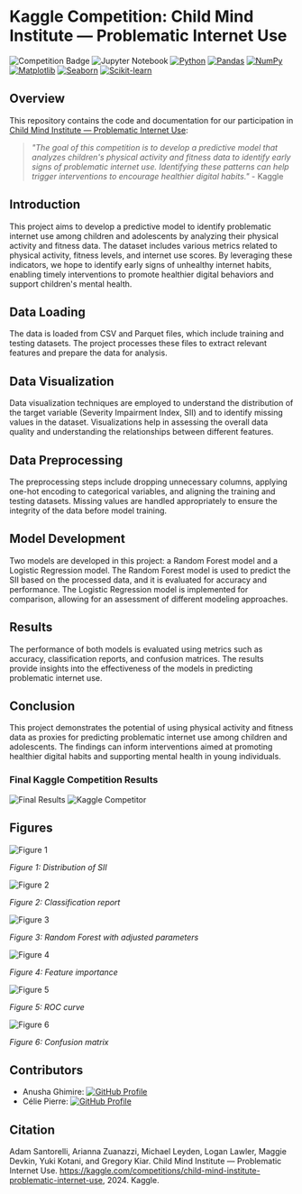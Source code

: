 # Kaggle Competition: Child Mind Institute — Problematic Internet Use

![Competition Badge](https://img.shields.io/badge/Kaggle-Competition-orange)
![Jupyter Notebook](https://img.shields.io/badge/Jupyter%20Notebook-gray.svg?logo=jupyter)
[![Python](https://img.shields.io/badge/Python-3776AB?logo=python&logoColor=fff)](#)
[![Pandas](https://img.shields.io/badge/Pandas-150458?logo=pandas&logoColor=fff)](#)
[![NumPy](https://img.shields.io/badge/NumPy-4DABCF?logo=numpy&logoColor=fff)](#)
[![Matplotlib](https://custom-icon-badges.demolab.com/badge/Matplotlib-71D291?logo=matplotlib&logoColor=fff)](#)
[![Seaborn](https://img.shields.io/badge/Seaborn-30B5B5?logo=seaborn&logoColor=fff)](#)
[![Scikit-learn](https://img.shields.io/badge/Scikit--learn-F7931E?logo=scikit-learn&logoColor=fff)](#)


## Overview

This repository contains the code and documentation for our participation in [Child Mind Institute — Problematic Internet Use](https://www.kaggle.com/competitions/child-mind-institute-problematic-internet-use):

> <i>"The goal of this competition is to develop a predictive model that analyzes children's physical activity and fitness data to identify early signs of problematic internet use. Identifying these patterns can help trigger interventions to encourage healthier digital habits."</i> - Kaggle

## Introduction

This project aims to develop a predictive model to identify problematic internet use among children and adolescents by analyzing their physical activity and fitness data. The dataset includes various metrics related to physical activity, fitness levels, and internet use scores. By leveraging these indicators, we hope to identify early signs of unhealthy internet habits, enabling timely interventions to promote healthier digital behaviors and support children's mental health.

## Data Loading

The data is loaded from CSV and Parquet files, which include training and testing datasets. The project processes these files to extract relevant features and prepare the data for analysis.

## Data Visualization

Data visualization techniques are employed to understand the distribution of the target variable (Severity Impairment Index, SII) and to identify missing values in the dataset. Visualizations help in assessing the overall data quality and understanding the relationships between different features.

## Data Preprocessing

The preprocessing steps include dropping unnecessary columns, applying one-hot encoding to categorical variables, and aligning the training and testing datasets. Missing values are handled appropriately to ensure the integrity of the data before model training.

## Model Development

Two models are developed in this project: a Random Forest model and a Logistic Regression model. The Random Forest model is used to predict the SII based on the processed data, and it is evaluated for accuracy and performance. The Logistic Regression model is implemented for comparison, allowing for an assessment of different modeling approaches.

## Results

The performance of both models is evaluated using metrics such as accuracy, classification reports, and confusion matrices. The results provide insights into the effectiveness of the models in predicting problematic internet use.

## Conclusion

This project demonstrates the potential of using physical activity and fitness data as proxies for predicting problematic internet use among children and adolescents. The findings can inform interventions aimed at promoting healthier digital habits and supporting mental health in young individuals.

### Final Kaggle Competition Results

![Final Results](images/fig7.png)
![Kaggle Competitor](images/kaggle-competitor.svg)

## Figures

![Figure 1](images/fig1.png)

*Figure 1: Distribution of SII*

![Figure 2](images/fig2.png)

*Figure 2: Classification report*

![Figure 3](images/fig3.png)

*Figure 3: Random Forest with adjusted parameters*

![Figure 4](images/fig4.png)

*Figure 4: Feature importance*

![Figure 5](images/fig5.png)

*Figure 5: ROC curve*

![Figure 6](images/fig6.png)

*Figure 6: Confusion matrix*

## Contributors

- Anusha Ghimire: [![GitHub Profile](https://img.shields.io/badge/GitHub-anu--sha19-181717?logo=github&logoColor=white)](https://github.com/anu-sha19)
- Célie Pierre: [![GitHub Profile](https://img.shields.io/badge/GitHub-CeliePierre-181717?logo=github&logoColor=white)](https://github.com/CeliePierre)


## Citation

Adam Santorelli, Arianna Zuanazzi, Michael Leyden, Logan Lawler, Maggie Devkin, Yuki Kotani, and Gregory Kiar. Child Mind Institute — Problematic Internet Use. https://kaggle.com/competitions/child-mind-institute-problematic-internet-use, 2024. Kaggle.